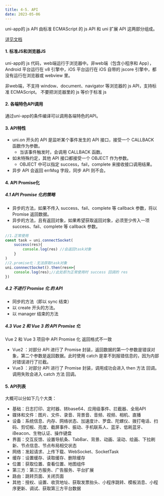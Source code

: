 ```yaml
---
title: 4-5. API
date: 2023-05-06
---
```

uni-app的 js API 由标准 ECMAScript 的 js API 和 uni 扩展 API 这两部分组成。

[详见文档](https://uniapp.dcloud.net.cn/api/)

#### 1. 标准JS和浏览器JS
uni-app的 js 代码，web端运行于浏览器中。非web端（包含小程序和 App），Android 平台运行在 v8 引擎中，iOS 平台运行在 iOS 自带的 jscore 引擎中，都没有运行在浏览器或 webview 里。

非web端，不支持 window、document、navigator 等浏览器的 js API，支持标准 ECMAScript。
不要把浏览器里的 js 等价于标准 js

#### 2. 各端特色API调用
通过uni-app的条件编译可以调用各端特色的API。

#### 3. API特性
- uni.on 开头的 API 是监听某个事件发生的 API 接口，接受一个 CALLBACK 函数作为参数。
    - 当该事件触发时，会调用 CALLBACK 函数。
- 如未特殊约定，其他 API 接口都接受一个 OBJECT 作为参数。
    - OBJECT 中可以指定 success，fail，complete 来接收接口调用结果。
- 异步 API 会返回 errMsg 字段，同步 API 则不会。

#### 4. API Promise化
##### 4.1 API Promise 化的策略
- 异步的方法，如果不传入 success、fail、complete 等 callback 参数，将以 Promise 返回数据。
- 异步的方法，且有返回对象，如果希望获取返回对象，必须至少传入一项 success、fail、complete 等 callback 参数。
```js
//1.正常使用
const task = uni.connectSocket(
    success(res){
        console.log(res) //会返回task对象  
    }
)
//2.promise化：无法获取task对象
uni.connnectSocket().then(res=>{
    console.log(res);//此处即为正常使用时 success 回调的 res
})
```
##### 4.2 不进行 Promise 化 的 API
- 同步的方法（即以 sync 结束）
- 以 create 开头的方法。
- 以 manager 结束的方法

##### 4.3 Vue 2 和 Vue 3 的 API Promise 化
Vue 2 和 Vue 3 项目中 API Promise 化 返回格式不一致
- Vue2 ：对部分 API 进行了 Promise 封装，返回数据的第一个参数是错误对象，第二个参数是返回数据。此时使用 catch 是拿不到报错信息的，因为内部对错误进行了拦截。
- Vue3 ：对部分 API 进行了 Promise 封装，调用成功会进入 then 方法 回调。调用失败会进入 catch 方法 回调。

#### 5. API列表
大概可以分如下几个大类：
- 基础：日志打印、定时器、转base64、应用级事件、拦截器、全局API
- 媒体和文件：图片、文件、录音、背景音、音频、视频、相机、直播
- 设备：系统信息、内存、网络状态、加速度计、罗盘、陀螺仪、拨打电话、扫码、剪切板、亮度、截屏事件、振动、手机联系人、蓝牙、低耗蓝牙、iBeacon、生物认证、操作键盘
- 界面：交互反馈、设置导航条、TabBar、背景、动画、滚动、绘画、下拉刷新、节点信息、节点布局相交状态
- 网络：发起请求、上传下载、WebSocket、SocketTask
- 缓存：设置缓存、读取缓存、删除缓存
- 位置：获取位置、查看位置、地图组件
- 第三方：第三方服务、广告服务、平台扩展
- 路由：跳转页面、关闭页面
- 其他：授权、设置、收货地址、获取发票抬头、小程序跳转、模板消息、小程序更新、调试、获取第三方平台数据
